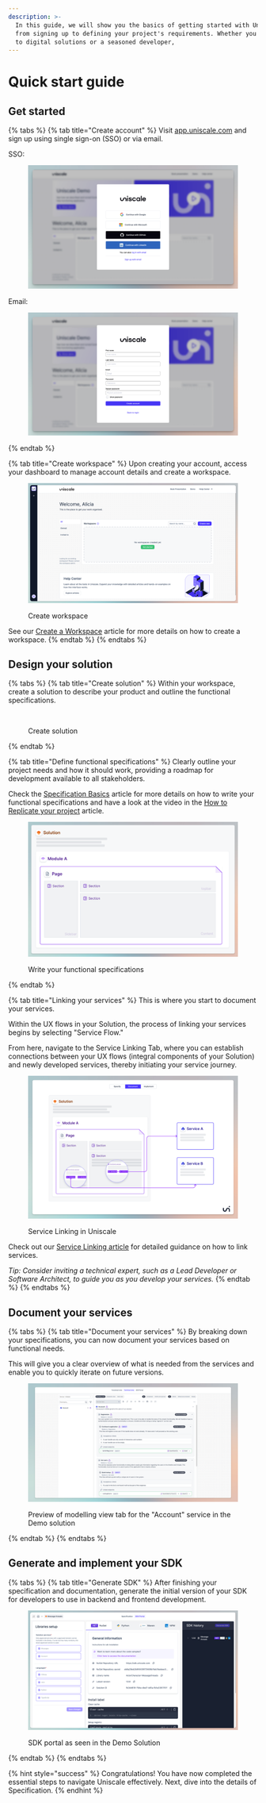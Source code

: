 ```yaml
---
description: >-
  In this guide, we will show you the basics of getting started with Uniscale,
  from signing up to defining your project's requirements. Whether you are new
  to digital solutions or a seasoned developer,
---
```


# Quick start guide

## Get started

{% tabs %}
{% tab title="Create account" %}
Visit [app.uniscale.com](https://app.uniscale.com/) and sign up using single sign-on (SSO) or via email.

SSO:&#x20;

<figure><img src="../.gitbook/assets/CleanShot 2024-04-22 at 08.44.39@2x.png" alt=""><figcaption></figcaption></figure>

Email:

<figure><img src="../.gitbook/assets/CleanShot 2024-04-23 at 09.50.31@2x.png" alt=""><figcaption></figcaption></figure>
{% endtab %}

{% tab title="Create workspace" %}
Upon creating your account, access your dashboard to manage account details and create a workspace.&#x20;

<figure><img src="../.gitbook/assets/CleanShot 2024-04-16 at 11.38.10.png" alt=""><figcaption><p>Create workspace</p></figcaption></figure>

See our [Create a Workspace](quick-start-guide.md#create-workspace) article for more details on how to create a workspace.
{% endtab %}
{% endtabs %}



## Design your solution

{% tabs %}
{% tab title="Create solution" %}
Within your workspace, create a solution to describe your product and outline the functional specifications.

<figure><img src="../.gitbook/assets/CleanShot 2024-04-11 at 15.03.56.gif" alt=""><figcaption><p>Create solution</p></figcaption></figure>
{% endtab %}

{% tab title="Define functional specifications" %}
Clearly outline your project needs and how it should work, providing a roadmap for development available to all stakeholders.&#x20;

Check the [Specification Basics](../using-uniscale/specification/solution-basics.md#module) article for more details on how to write your functional specifications and have a look at the video in the [How to Replicate your project](how-to-replicate-your-project.md) article.

<figure><img src="../.gitbook/assets/CleanShot 2024-04-16 at 11.43.24.png" alt=""><figcaption><p>Write your functional specifications</p></figcaption></figure>
{% endtab %}

{% tab title="Linking your services" %}
This is where you start to document your services.&#x20;

Within the UX flows in your Solution, the process of linking your services begins by selecting "Service Flow."&#x20;

From here, navigate to the Service Linking Tab, where you can establish connections between your UX flows (integral components of your Solution) and newly developed services, thereby initiating your service journey.

<figure><img src="../.gitbook/assets/image (92).png" alt=""><figcaption><p>Service Linking in Uniscale</p></figcaption></figure>

Check out our [Service Linking article](https://help.uniscale.com/using-uniscale/documentation/service-linking) for detailed guidance on how to link services.

_Tip: Consider inviting a technical expert, such as a Lead Developer or Software Architect, to guide you as you develop your services._
{% endtab %}
{% endtabs %}



## Document your services

{% tabs %}
{% tab title="Document your services" %}
By breaking down your specifications, you can now document your services based on functional needs.&#x20;

This will give you a clear overview of what is needed from the services and enable you to quickly iterate on future versions.

<figure><img src="../.gitbook/assets/image (1) (3).png" alt=""><figcaption><p>Preview of modelling view tab for the "Account" service in the Demo solution</p></figcaption></figure>
{% endtab %}
{% endtabs %}

## Generate and implement your SDK

{% tabs %}
{% tab title="Generate SDK" %}
After finishing your specification and documentation, generate the initial version of your SDK for developers to use in backend and frontend development.

<figure><img src="../.gitbook/assets/CleanShot 2024-04-16 at 12.40.35.png" alt=""><figcaption><p>SDK portal as seen in the Demo Solution</p></figcaption></figure>
{% endtab %}
{% endtabs %}

{% hint style="success" %}
Congratulations! You have now completed the essential steps to navigate Uniscale effectively. Next, dive into the details of Specification.
{% endhint %}
